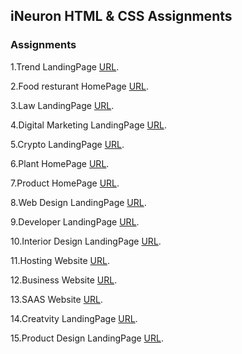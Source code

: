 ## iNeuron HTML & CSS Assignments

### Assignments

1.Trend LandingPage [URL](https://github.com/nafees354/Street_Style_Landing_Page).

2.Food resturant HomePage [URL](https://github.com/nafees354/Food_Restaurant_Landing_Page).

3.Law LandingPage [URL](https://github.com/nafees354/Law_Landing_Page).

4.Digital Marketing LandingPage [URL](https://github.com/nafees354/Digital_Marketing_Home_Page).

5.Crypto LandingPage [URL](https://github.com/nafees354/Crypto_Landing_Page).

6.Plant HomePage [URL](https://github.com/nafees354/Plant_Home_Page).

7.Product HomePage [URL](https://github.com/nafees354/Product_Home_Page).

8.Web Design LandingPage [URL](https://github.com/nafees354/Web_Design_Landing_Page).

9.Developer LandingPage [URL](https://github.com/nafees354/Developer_Landing_Page).

10.Interior Design LandingPage [URL](https://github.com/nafees354/Interior_Designing_Landing_Page).

11.Hosting Website [URL](https://github.com/nafees354/HostLandingPage).

12.Business Website [URL](https://github.com/nafees354/BusinessLandingPage).

13.SAAS Website [URL](https://github.com/nafees354/SAAS-Landing-Page).

14.Creatvity LandingPage [URL](https://github.com/nafees354/Dance-Landing-Page).

15.Product Design LandingPage [URL](https://github.com/nafees354/Product-Design-LandingPage).
